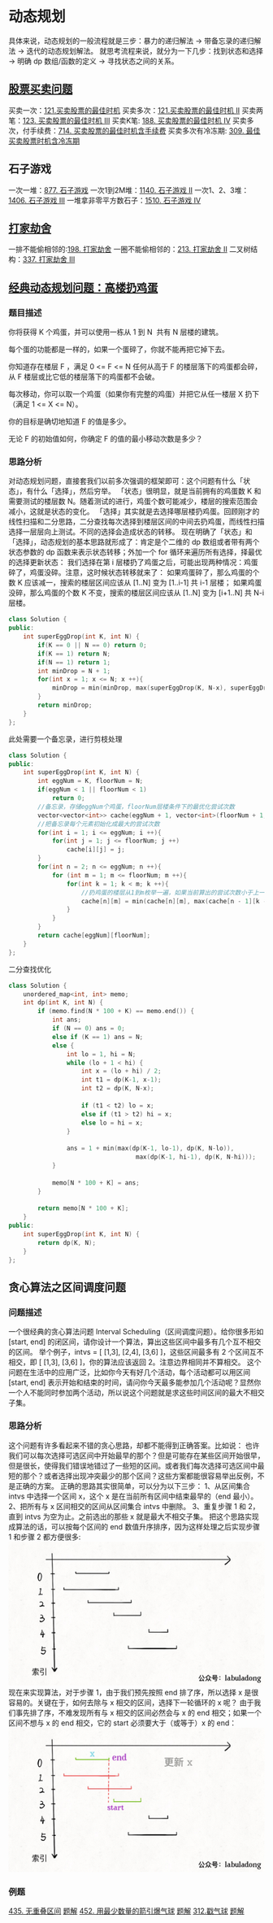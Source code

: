 # 动态规划
具体来说，动态规划的一般流程就是三步：暴力的递归解法 -> 带备忘录的递归解法 -> 迭代的动态规划解法。
就思考流程来说，就分为一下几步：找到状态和选择 -> 明确 dp 数组/函数的定义 -> 寻找状态之间的关系。

## [股票买卖问题](https://github.com/labuladong/fucking-algorithm/blob/master/%E5%8A%A8%E6%80%81%E8%A7%84%E5%88%92%E7%B3%BB%E5%88%97/%E5%9B%A2%E7%81%AD%E8%82%A1%E7%A5%A8%E9%97%AE%E9%A2%98.md)
买卖一次：[121.买卖股票的最佳时机](https://leetcode-cn.com/problems/best-time-to-buy-and-sell-stock/)
买卖多次：[121.买卖股票的最佳时机 II](https://leetcode-cn.com/problems/best-time-to-buy-and-sell-stock-ii/)
买卖两笔：[123. 买卖股票的最佳时机 III](https://leetcode-cn.com/problems/best-time-to-buy-and-sell-stock-iii/)
买卖K笔: [188. 买卖股票的最佳时机 IV](https://leetcode-cn.com/problems/best-time-to-buy-and-sell-stock-iv/)
买卖多次，付手续费：[714. 买卖股票的最佳时机含手续费](https://leetcode-cn.com/problems/best-time-to-buy-and-sell-stock-with-transaction-fee/)
买卖多次有冷冻期: [309. 最佳买卖股票时机含冷冻期](https://leetcode-cn.com/problems/best-time-to-buy-and-sell-stock-with-cooldown/)

## 石子游戏
一次一堆：[877. 石子游戏](https://leetcode-cn.com/problems/stone-game/)
一次1到2M堆：[1140. 石子游戏 II](https://leetcode-cn.com/problems/stone-game-ii/)
一次1、2、3堆：[1406. 石子游戏 III](https://leetcode-cn.com/problems/stone-game-iii/)
一堆拿非零平方数石子：[1510. 石子游戏 IV](https://leetcode-cn.com/problems/stone-game-iv/)

## [打家劫舍](https://github.com/labuladong/fucking-algorithm/blob/master/%E5%8A%A8%E6%80%81%E8%A7%84%E5%88%92%E7%B3%BB%E5%88%97/%E6%8A%A2%E6%88%BF%E5%AD%90.md)
一排不能偷相邻的:[198. 打家劫舍](https://leetcode-cn.com/problems/house-robber/)
一圈不能偷相邻的：[213. 打家劫舍 II](https://leetcode-cn.com/problems/house-robber-ii/)
二叉树结构：[337. 打家劫舍 III](https://leetcode-cn.com/problems/house-robber-iii/)


## [经典动态规划问题：高楼扔鸡蛋](https://leetcode-cn.com/problems/super-egg-drop/)
### 题目描述
你将获得 K 个鸡蛋，并可以使用一栋从 1 到 N  共有 N 层楼的建筑。

每个蛋的功能都是一样的，如果一个蛋碎了，你就不能再把它掉下去。

你知道存在楼层 F ，满足 0 <= F <= N 任何从高于 F 的楼层落下的鸡蛋都会碎，从 F 楼层或比它低的楼层落下的鸡蛋都不会破。

每次移动，你可以取一个鸡蛋（如果你有完整的鸡蛋）并把它从任一楼层 X 扔下（满足 1 <= X <= N）。

你的目标是确切地知道 F 的值是多少。

无论 F 的初始值如何，你确定 F 的值的最小移动次数是多少？
### 思路分析
对动态规划问题，直接套我们以前多次强调的框架即可：这个问题有什么「状态」，有什么「选择」，然后穷举。
「状态」很明显，就是当前拥有的鸡蛋数 K 和需要测试的楼层数 N。随着测试的进行，鸡蛋个数可能减少，楼层的搜索范围会减小，这就是状态的变化。
「选择」其实就是去选择哪层楼扔鸡蛋。回顾刚才的线性扫描和二分思路，二分查找每次选择到楼层区间的中间去扔鸡蛋，而线性扫描选择一层层向上测试。不同的选择会造成状态的转移。
现在明确了「状态」和「选择」，动态规划的基本思路就形成了：肯定是个二维的 dp 数组或者带有两个状态参数的 dp 函数来表示状态转移；外加一个 for 循环来遍历所有选择，择最优的选择更新状态：
我们选择在第 i 层楼扔了鸡蛋之后，可能出现两种情况：鸡蛋碎了，鸡蛋没碎。注意，这时候状态转移就来了：
如果鸡蛋碎了，那么鸡蛋的个数 K 应该减一，搜索的楼层区间应该从 [1..N] 变为 [1..i-1] 共 i-1 层楼；
如果鸡蛋没碎，那么鸡蛋的个数 K 不变，搜索的楼层区间应该从 [1..N] 变为 [i+1..N] 共 N-i 层楼。
```c++
class Solution {
public:
    int superEggDrop(int K, int N) {
        if(K == 0 || N == 0) return 0;
        if(K == 1) return N;
        if(N == 1) return 1;
        int minDrop = N + 1;
        for(int x = 1; x <= N; x ++){
            minDrop = min(minDrop, max(superEggDrop(K, N-x), superEggDrop(K-1, x-1)) + 1);
        }
        return minDrop;
    }
};
```
此处需要一个备忘录，进行剪枝处理
```c++
class Solution {
public:
    int superEggDrop(int K, int N) {
        int eggNum = K, floorNum = N;
        if(eggNum < 1 || floorNum < 1)
            return 0;
        //备忘录，存储eggNum个鸡蛋，floorNum层楼条件下的最优化尝试次数
        vector<vector<int>> cache(eggNum + 1, vector<int>(floorNum + 1, 0));
        //把备忘录每个元素初始化成最大的尝试次数
        for(int i = 1; i <= eggNum; i ++){
            for(int j = 1; j <= floorNum; j ++)
                cache[i][j] = j;
        }
        for(int n = 2; n <= eggNum; n ++){
            for (int m = 1; m <= floorNum; m ++){
                for(int k = 1; k < m; k ++){
                    //扔鸡蛋的楼层从1到m枚举一遍，如果当前算出的尝试次数小于上一次的尝试次数
                    cache[n][m] = min(cache[n][m], max(cache[n - 1][k - 1], cache[n][m - k]) + 1);
                }
            }
        }
        return cache[eggNum][floorNum];
    }
};
```
二分查找优化
```c++
class Solution {
    unordered_map<int, int> memo;
    int dp(int K, int N) {
        if (memo.find(N * 100 + K) == memo.end()) {
            int ans;
            if (N == 0) ans = 0;
            else if (K == 1) ans = N;
            else {
                int lo = 1, hi = N;
                while (lo + 1 < hi) {
                    int x = (lo + hi) / 2;
                    int t1 = dp(K-1, x-1);
                    int t2 = dp(K, N-x);

                    if (t1 < t2) lo = x;
                    else if (t1 > t2) hi = x;
                    else lo = hi = x;
                }

                ans = 1 + min(max(dp(K-1, lo-1), dp(K, N-lo)),
                                   max(dp(K-1, hi-1), dp(K, N-hi)));
            }

            memo[N * 100 + K] = ans;
        }

        return memo[N * 100 + K];
    }
public:
    int superEggDrop(int K, int N) {
        return dp(K, N);
    }
};
```
## 贪心算法之区间调度问题
### 问题描述
一个很经典的贪心算法问题 Interval Scheduling（区间调度问题）。给你很多形如 [start, end] 的闭区间，请你设计一个算法，算出这些区间中最多有几个互不相交的区间。
举个例子，intvs = [ [1,3], [2,4], [3,6] ]，这些区间最多有 2 个区间互不相交，即 [ [1,3], [3,6] ]，你的算法应该返回 2。注意边界相同并不算相交。
这个问题在生活中的应用广泛，比如你今天有好几个活动，每个活动都可以用区间 [start, end] 表示开始和结束的时间，请问你今天最多能参加几个活动呢？显然你一个人不能同时参加两个活动，所以说这个问题就是求这些时间区间的最大不相交子集。
### 思路分析
这个问题有许多看起来不错的贪心思路，却都不能得到正确答案。比如说：
也许我们可以每次选择可选区间中开始最早的那个？但是可能存在某些区间开始很早，但是很长，使得我们错误地错过了一些短的区间。或者我们每次选择可选区间中最短的那个？或者选择出现冲突最少的那个区间？这些方案都能很容易举出反例，不是正确的方案。
正确的思路其实很简单，可以分为以下三步：
1、从区间集合 intvs 中选择一个区间 x，这个 x 是在当前所有区间中结束最早的（end 最小）。
2、把所有与 x 区间相交的区间从区间集合 intvs 中删除。
3、重复步骤 1 和 2，直到 intvs 为空为止。之前选出的那些 x 就是最大不相交子集。
把这个思路实现成算法的话，可以按每个区间的 end 数值升序排序，因为这样处理之后实现步骤 1 和步骤 2 都方便很多:
![动态规划贪心算法](./utils/动态规划贪心算法.gif)
现在来实现算法，对于步骤 1，由于我们预先按照 end 排了序，所以选择 x 是很容易的。关键在于，如何去除与 x 相交的区间，选择下一轮循环的 x 呢？
由于我们事先排了序，不难发现所有与 x 相交的区间必然会与 x 的 end 相交；如果一个区间不想与 x 的 end 相交，它的 start 必须要大于（或等于）x 的 end：
![动态规划贪心算法](./utils/动态规划贪心算法.jpg)
### 例题
[435. 无重叠区间](https://leetcode-cn.com/problems/non-overlapping-intervals/)
[题解](https://leetcode-cn.com/problems/non-overlapping-intervals/solution/ctan-xin-suan-fa-by-liu-wen-tao-2/)
[452. 用最少数量的箭引爆气球](https://leetcode-cn.com/problems/minimum-number-of-arrows-to-burst-balloons/)
[题解](https://leetcode-cn.com/problems/minimum-number-of-arrows-to-burst-balloons/solution/yong-zui-shao-shu-liang-de-jian-yin-bao-qi-qiu-b-2/)
[312.戳气球](https://leetcode-cn.com/problems/burst-balloons/)
[题解](https://leetcode-cn.com/problems/burst-balloons/solution/c-dong-tai-gui-hua-qu-jian-dp-mo-ban-ti-by-wilson7/)
